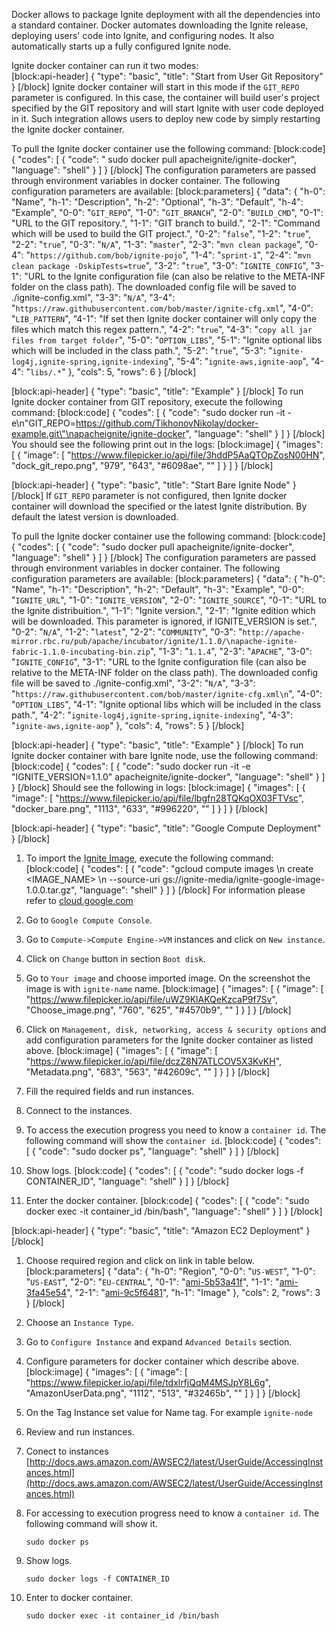 Docker allows to package Ignite deployment with all the dependencies into a standard container. Docker automates downloading the Ignite release, deploying users' code into Ignite, and configuring nodes. It also automatically starts up a fully configured Ignite node.

Ignite docker container can run it two modes:  
[block:api-header]
{
  "type": "basic",
  "title": "Start from User Git Repository"
}
[/block]
Ignite docker container will start in this mode if  the `GIT_REPO` parameter is configured. In this case, the container will build user's project specified by the GIT repository and will start Ignite with user code deployed in it. Such integration allows users to deploy new code by simply restarting the Ignite docker container.

To pull the Ignite docker container use the following command:
[block:code]
{
  "codes": [
    {
      "code": " sudo docker pull apacheignite/ignite-docker",
      "language": "shell"
    }
  ]
}
[/block]
The configuration parameters are passed through environment variables in docker container. The following configuration parameters are available:
[block:parameters]
{
  "data": {
    "h-0": "Name",
    "h-1": "Description",
    "h-2": "Optional",
    "h-3": "Default",
    "h-4": "Example",
    "0-0": "`GIT_REPO`",
    "1-0": "`GIT_BRANCH`",
    "2-0": "`BUILD_CMD`",
    "0-1": "URL to the GIT repository.",
    "1-1": "GIT branch to build.",
    "2-1": "Command which will be used to build the GIT project.",
    "0-2": "`false`",
    "1-2": "`true`",
    "2-2": "`true`",
    "0-3": "`N/A`",
    "1-3": "`master`",
    "2-3": "`mvn clean package`",
    "0-4": "`https://github.com/bob/ignite-pojo`",
    "1-4": "`sprint-1`",
    "2-4": "`mvn clean package -DskipTests=true`",
    "3-2": "`true`",
    "3-0": "`IGNITE_CONFIG`",
    "3-1": "URL to the Ignite configuration file (can also be relative to the  META-INF folder on the class path). The downloaded config file will be saved to ./ignite-config.xml",
    "3-3": "`N/A`",
    "3-4": "`https://raw.githubusercontent.com/bob/master/ignite-cfg.xml`",
    "4-0": "`LIB_PATTERN`",
    "4-1": "If set then Ignite docker container will only copy the files which match this regex pattern.",
    "4-2": "`true`",
    "4-3": "`copy all jar files from target folder`",
    "5-0": "`OPTION_LIBS`",
    "5-1": "Ignite optional libs which will be included in the class path.",
    "5-2": "`true`",
    "5-3": "`ignite-log4j,ignite-spring,ignite-indexing`",
    "5-4": "`ignite-aws,ignite-aop`",
    "4-4": "`libs/.*`"
  },
  "cols": 5,
  "rows": 6
}
[/block]

[block:api-header]
{
  "type": "basic",
  "title": "Example"
}
[/block]
To run Ignite docker container from GIT repository, execute the following command:
[block:code]
{
  "codes": [
    {
      "code": "sudo docker run -it -e\n\"GIT_REPO=https://github.com/TikhonovNikolay/docker-example.git\"\napacheignite/ignite-docker",
      "language": "shell"
    }
  ]
}
[/block]
 You should see the following print out in the logs:
[block:image]
{
  "images": [
    {
      "image": [
        "https://www.filepicker.io/api/file/3hddP5AaQTOpZosN00HN",
        "dock_git_repo.png",
        "979",
        "643",
        "#6098ae",
        ""
      ]
    }
  ]
}
[/block]

[block:api-header]
{
  "type": "basic",
  "title": "Start Bare Ignite Node"
}
[/block]
If `GIT_REPO` parameter is not configured, then Ignite docker container will download the specified or the latest Ignite distribution. By default the latest version is downloaded.

To pull the Ignite docker container use the following command:
[block:code]
{
  "codes": [
    {
      "code": "sudo docker pull apacheignite/ignite-docker",
      "language": "shell"
    }
  ]
}
[/block]
The configuration parameters are passed through environment variables in docker container. The following configuration parameters are available:
[block:parameters]
{
  "data": {
    "h-0": "Name",
    "h-1": "Description",
    "h-2": "Default",
    "h-3": "Example",
    "0-0": "`IGNITE_URL`",
    "1-0": "`IGNITE_VERSION`",
    "2-0": "`IGNITE_SOURCE`",
    "0-1": "URL to the Ignite distribuition.",
    "1-1": "Ignite version.",
    "2-1": "Ignite edition which will be downloaded. This parameter is ignored, if IGNITE_VERSION is set.",
    "0-2": "`N/A`",
    "1-2": "`latest`",
    "2-2": "`COMMUNITY`",
    "0-3": "`http://apache-mirror.rbc.ru/pub/apache/incubator/ignite/1.1.0/\napache-ignite-fabric-1.1.0-incubating-bin.zip`",
    "1-3": "`1.1.4`",
    "2-3": "`APACHE`",
    "3-0": "`IGNITE_CONFIG`",
    "3-1": "URL to the Ignite configuration file (can also be relative to the  META-INF folder on the class path). The downloaded config file will be saved to ./ignite-config.xml",
    "3-2": "`N/A`",
    "3-3": "`https://raw.githubusercontent.com/bob/master/ignite-cfg.xml\n`",
    "4-0": "`OPTION_LIBS`",
    "4-1": "Ignite optional libs which will be included in the class path.",
    "4-2": "`ignite-log4j,ignite-spring,ignite-indexing`",
    "4-3": "`ignite-aws,ignite-aop`"
  },
  "cols": 4,
  "rows": 5
}
[/block]

[block:api-header]
{
  "type": "basic",
  "title": "Example"
}
[/block]
To run Ignite docker container with bare Ignite node, use the following command:
[block:code]
{
  "codes": [
    {
      "code": "sudo docker run -it -e \"IGNITE_VERSION=1.1.0\" apacheignite/ignite-docker",
      "language": "shell"
    }
  ]
}
[/block]
Should see the following in logs:
[block:image]
{
  "images": [
    {
      "image": [
        "https://www.filepicker.io/api/file/lbgfn28TQKqOX03FTVsc",
        "docker_bare.png",
        "1113",
        "633",
        "#996220",
        ""
      ]
    }
  ]
}
[/block]

[block:api-header]
{
  "type": "basic",
  "title": "Google Compute Deployment"
}
[/block]
1. To import the [Ignite Image](https://storage.googleapis.com/ignite-media/ignite-google-image-1.0.0.tar.gz), execute the following command:
[block:code]
{
  "codes": [
    {
      "code": "gcloud compute images \n  create <IMAGE_NAME> \n  --source-uri gs://ignite-media/ignite-google-image-1.0.0.tar.gz",
      "language": "shell"
    }
  ]
}
[/block]
For information please refer to [cloud.google.com](https://cloud.google.com/compute/docs/images#import_an_image)
    
2. Go to `Google Compute Console`.
3. Go to `Compute->Compute Engine->VM` instances and click on `New instance`.
4. Click on `Change` button in section `Boot disk`.
5. Go to `Your image` and choose imported image. On the screenshot the image is with `ignite-name` name.
[block:image]
{
  "images": [
    {
      "image": [
        "https://www.filepicker.io/api/file/uWZ9KlAKQeKzcaP9f7Sv",
        "Choose_image.png",
        "760",
        "625",
        "#4570b9",
        ""
      ]
    }
  ]
}
[/block]
6. Click on `Management, disk, networking, access & security options` and add configuration parameters for the Ignite docker container as listed above.
[block:image]
{
  "images": [
    {
      "image": [
        "https://www.filepicker.io/api/file/dczZ8N7ATLCOV5X3KvKH",
        "Metadata.png",
        "683",
        "563",
        "#42609c",
        ""
      ]
    }
  ]
}
[/block]
7. Fill the required fields and run instances.
8. Connect to the instances.
9. To access the execution progress you need to know a `container id`. The following command will show the `container id`.
[block:code]
{
  "codes": [
    {
      "code": "sudo docker ps",
      "language": "shell"
    }
  ]
}
[/block]
10. Show logs.
[block:code]
{
  "codes": [
    {
      "code": "sudo docker logs -f CONTAINER_ID",
      "language": "shell"
    }
  ]
}
[/block]
 11. Enter the docker container.
[block:code]
{
  "codes": [
    {
      "code": "sudo docker exec -it container_id /bin/bash",
      "language": "shell"
    }
  ]
}
[/block]

[block:api-header]
{
  "type": "basic",
  "title": "Amazon EC2 Deployment"
}
[/block]
1. Choose required region and click on link in table below.
[block:parameters]
{
  "data": {
    "h-0": "Region",
    "0-0": "`US-WEST`",
    "1-0": "`US-EAST`",
    "2-0": "`EU-CENTRAL`",
    "0-1": "[ami-5b53a41f](https://console.aws.amazon.com/ec2/home?region=us-west-1#launchAmi=ami-5b53a41f)",
    "1-1": "[ami-3fa45e54](https://console.aws.amazon.com/ec2/home?region=us-east-1#launchAmi=ami-3fa45e54)",
    "2-1": "[ami-9c5f6481](https://console.aws.amazon.com/ec2/home?region=eu-central-1#launchAmi=ami-9c5f6481)",
    "h-1": "Image"
  },
  "cols": 2,
  "rows": 3
}
[/block]
2. Choose an `Instance Type`.
3. Go to `Configure Instance` and expand `Advanced Details` section.
4. Configure parameters for docker container which describe above.
[block:image]
{
  "images": [
    {
      "image": [
        "https://www.filepicker.io/api/file/tdxlrfjQqM4MSJpY8L6g",
        "AmazonUserData.png",
        "1112",
        "513",
        "#32465b",
        ""
      ]
    }
  ]
}
[/block]
5. On the Tag Instance set value for Name tag. For example `ignite-node`
6. Review and run instances.
7. Conect to instances [http://docs.aws.amazon.com/AWSEC2/latest/UserGuide/AccessingInstances.html](http://docs.aws.amazon.com/AWSEC2/latest/UserGuide/AccessingInstances.html)
8. For accessing to execution progress need to know a `container id`. The following command will show it.

    `sudo docker ps`
    
9. Show logs.

    `sudo docker logs -f CONTAINER_ID`
    
10. Enter to docker container.

    `sudo docker exec -it container_id /bin/bash`